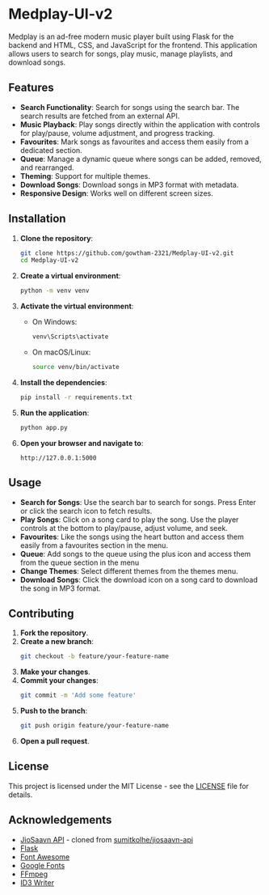 # Medplay-UI-v2

Medplay is an ad-free modern music player built using Flask for the backend and HTML, CSS, and JavaScript for the frontend. This application allows users to search for songs, play music, manage playlists, and download songs.

## Features

- **Search Functionality**: Search for songs using the search bar. The search results are fetched from an external API.
- **Music Playback**: Play songs directly within the application with controls for play/pause, volume adjustment, and progress tracking.
- **Favourites**: Mark songs as favourites and access them easily from a dedicated section.
- **Queue**: Manage a dynamic queue where songs can be added, removed, and rearranged.
- **Theming**: Support for multiple themes.
- **Download Songs**: Download songs in MP3 format with metadata.
- **Responsive Design**: Works well on different screen sizes.

## Installation

1. **Clone the repository**:
    ```sh
    git clone https://github.com/gowtham-2321/Medplay-UI-v2.git
    cd Medplay-UI-v2
    ```

2. **Create a virtual environment**:
    ```sh
    python -m venv venv
    ```

3. **Activate the virtual environment**:
    - On Windows:
        ```sh
        venv\Scripts\activate
        ```
    - On macOS/Linux:
        ```sh
        source venv/bin/activate
        ```

4. **Install the dependencies**:
    ```sh
    pip install -r requirements.txt
    ```

5. **Run the application**:
    ```sh
    python app.py
    ```

6. **Open your browser and navigate to**:
    ```
    http://127.0.0.1:5000
    ```

## Usage

- **Search for Songs**: Use the search bar to search for songs. Press Enter or click the search icon to fetch results.
- **Play Songs**: Click on a song card to play the song. Use the player controls at the bottom to play/pause, adjust volume, and seek.
- **Favourites**: Like the songs using the heart button and access them easily from a favourites section in the menu.
- **Queue**: Add songs to the queue using the plus icon and access them from the queue section in the menu
- **Change Themes**: Select different themes from the themes menu.
- **Download Songs**: Click the download icon on a song card to download the song in MP3 format.

## Contributing

1. **Fork the repository**.
2. **Create a new branch**:
    ```sh
    git checkout -b feature/your-feature-name
    ```
3. **Make your changes**.
4. **Commit your changes**:
    ```sh
    git commit -m 'Add some feature'
    ```
5. **Push to the branch**:
    ```sh
    git push origin feature/your-feature-name
    ```
6. **Open a pull request**.

## License

This project is licensed under the MIT License - see the [LICENSE](LICENSE) file for details.

## Acknowledgements

- [JioSaavn API](https://api-medplay.vercel.app/) - cloned from [sumitkolhe/jiosaavn-api](https://github.com/sumitkolhe/jiosaavn-api)
- [Flask](https://flask.palletsprojects.com/)
- [Font Awesome](https://fontawesome.com/)
- [Google Fonts](https://fonts.google.com/)
- [FFmpeg](https://ffmpeg.org/)
- [ID3 Writer](https://github.com/egoroof/browser-id3-writer)
